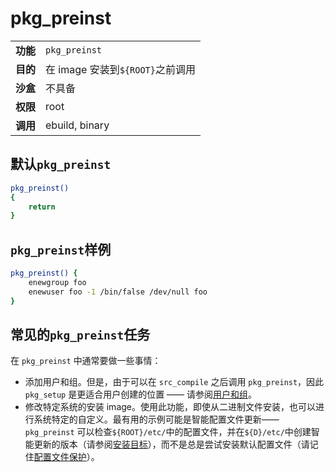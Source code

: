 # pkg_preinst

|          |                                  |
| :------- | :------------------------------- |
| **功能** | `pkg_preinst`                    |
| **目的** | 在 image 安装到`${ROOT}`之前调用 |
| **沙盒** | 不具备                           |
| **权限** | root                             |
| **调用** | ebuild, binary                   |

## 默认`pkg_preinst`

```bash
pkg_preinst()
{
	return
}
```

## `pkg_preinst`样例

```bash
pkg_preinst() {
	enewgroup foo
	enewuser foo -1 /bin/false /dev/null foo
}
```

## 常见的`pkg_preinst`任务

在 `pkg_preinst` 中通常要做一些事情：

- 添加用户和组。但是，由于可以在 `src_compile` 之后调用 `pkg_preinst`，因此 `pkg_setup` 是更适合用户创建的位置 —— 请参阅[用户和组](./../users-and-groups.md)。
- 修改特定系统的安装 image。使用此功能，即使从二进制文件安装，也可以进行系统特定的自定义。最有用的示例可能是智能配置文件更新——`pkg_preinst` 可以检查`${ROOT}/etc/`中的配置文件，并在`${D}/etc/`中创建智能更新的版本（请参阅[安装目标](./../../general-concepts/install-destinations.md)），而不是总是尝试安装默认配置文件（请记住[配置文件保护](./../../general-concepts/configuration-file-protection.md)）。

